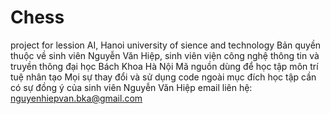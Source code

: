 # Chess
project for lession AI, Hanoi university of sience and technology
Bản quyền thuộc về sinh viên Nguyễn Văn Hiệp, sinh viên viện công nghệ thông tin và truyền thông đại học Bách Khoa Hà Nội
Mã nguồn dùng để học tập môn trí tuệ nhân tạo
Mọi sự thay đổi và sử dụng code ngoài mục đích học tập cần có sự đồng ý của sinh viên Nguyễn Văn Hiệp
email liên hệ: nguyenhiepvan.bka@gmail.com
